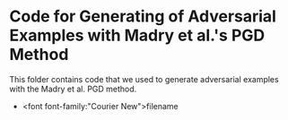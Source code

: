 # Code for Generating of Adversarial Examples with Madry et al.'s PGD Method

This folder contains code that we used to generate adversarial examples with the Madry et al. PGD method.

- <font font-family:"Courier New">filename</font>